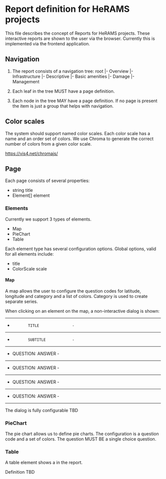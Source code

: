 # Report definition for HeRAMS projects

This file describes the concept of Reports for HeRAMS projects.
These interactive reports are shown to the user via the browser.
Currently this is implemented via the frontend application.

## Navigation
1. The report consists of a navigation tree:
root
|- Overview
|- Infrastructure
   |- Descriptive
   |- Basic amenities
|- Damage
|- Management

2. Each leaf in the tree MUST have a page definition.
3. Each node in the tree MAY have a page definition. If no page is present the item is just a group that helps with navigation.

## Color scales
The system should support named color scales.
Each color scale has a name and an order set of colors.
We use Chroma to generate the correct number of colors from a given color scale.

https://vis4.net/chromajs/


## Page
Each page consists of several properties:
- string title
- Element[] element

### Elements
Currently we support 3 types of elements.

- Map
- PieChart
- Table

Each element type has several configuration options.
Global options, valid for all elements include:
- title
- ColorScale scale



#### Map

A map allows the user to configure the question codes for latitude, longitude and category and a list of colors.
Category is used to create separate series.

When clicking on an element on the map, a non-interactive dialog is shown:

----------------------------------
-            TITLE               -
----------------------------------
-            SUBTITLE            -
----------------------------------
- QUESTION:      ANSWER          -
----------------------------------
- QUESTION:      ANSWER          -
----------------------------------
- QUESTION:      ANSWER          -
----------------------------------
- QUESTION:      ANSWER          -
----------------------------------

The dialog is fully configurable TBD


### PieChart
The pie chart allows us to define pie charts.
The configuration is a question code and a set of colors.
The question MUST BE a single choice question.

### Table
A table element shows a in the report.

Definition TBD